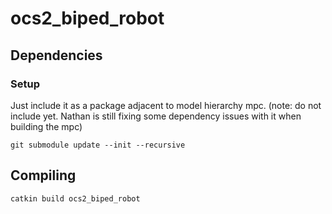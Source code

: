 
# ocs2_biped_robot

## Dependencies

### Setup
Just include it as a package adjacent to model hierarchy mpc. (note: do not include yet. Nathan is still fixing some dependency issues with it when building the mpc)
```
git submodule update --init --recursive
```

## Compiling 
```
catkin build ocs2_biped_robot
```
